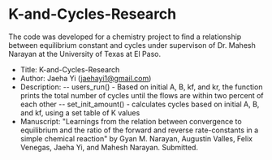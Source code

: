 # K-and-Cycles-Research
The code was developed for a chemistry project to find a relationship between equilibrium constant and cycles under supervison of Dr. Mahesh Narayan at the University of Texas at El Paso. 

- Title: K-and-Cycles-Research
- Author: Jaeha Yi (jaehayi1@gmail.com)
- Description:
-- users_run() - Based on initial A, B, kf, and kr, the function prints the total number of cycles until the flows are within two percent of each other
-- set_init_amount() - calculates cycles based on initial A, B, and kf, using a set table of K values
- Manuscript: "Learnings from the relation between convergence to equilibrium and the ratio of the forward and reverse rate-constants in a simple chemical reaction" by Gyan M. Narayan, Augustin Valles, Felix Venegas, Jaeha Yi, and Mahesh Narayan. Submitted.

